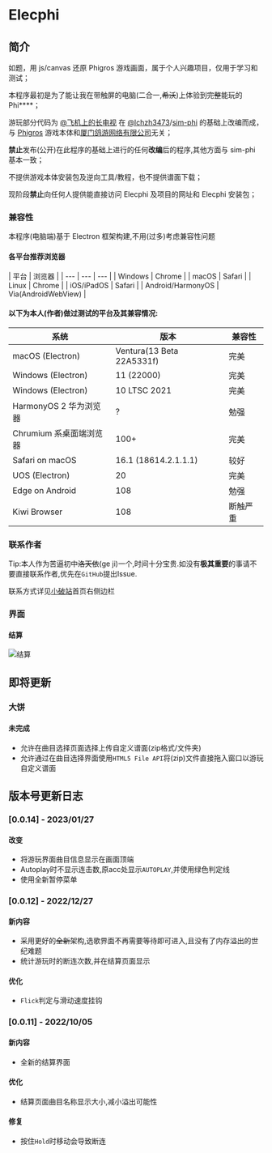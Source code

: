 # Elecphi

## 简介

如题，用 js/canvas 还原 Phi&#103;ros 游戏画面，属于个人兴趣项目，仅用于学习和测试；

本程序最初是为了能让我在带触屏的电脑(二合一,~~希沃~~)上体验到~~完整~~能玩的Phi****；

游玩部分代码为 [@飞机上的长电视](https://space.bilibili.com/484759721 "苦逼初中洛天依(划掉)一个,没大事别找我") 在 [@lchz&#104;3473](https://space.bilibili.com/274753872)/[sim-phi](https://www.github.com/lchzh3473/sim-phi) 的基础上改编而成，与 [Phi&#103;ros](https://www.taptap.com/app/165287) 游戏本体和[厦门鸽游网络有限公司](http://www.pigeon-games.cn)无关；

**禁止**发布(公开)在此程序的基础上进行的任何**改编**后的程序,其他方面与 sim-phi 基本一致；

不提供游戏本体安装包及逆向工具/教程，也不提供谱面下载；

现阶段**禁止**向任何人提供能直接访问 Elecphi 及项目的网址和 Elecphi 安装包；

### 兼容性

本程序(电脑端)基于 Electron 框架构建,不用(过多)考虑兼容性问题

#### 各平台推荐浏览器
| 平台 | 浏览器 |
| --- | --- | --- |
| Windows | Chrome |
| macOS | Safari |
| Linux | Chrome |
| iOS/iPadOS | Safari |
| Android/HarmonyOS | Via(AndroidWebView) |

#### 以下为本人(作者)做过测试的平台及其兼容情况:
| 系统 | 版本 | 兼容性 |
| --- | --- | --- |
| macOS (Electron) | Ventura(13 Beta 22A5331f) | 完美 |
| Windows (Electron) | 11 (22000) | 完美 |
| Windows (Electron) | 10 LTSC 2021 | 完美 |
| HarmonyOS 2 华为浏览器 | ? | 勉强 |
| Chrumium 系桌面端浏览器 | 100+ | 完美 |
| Safari on macOS | 16.1 (18614.2.1.1.1) | 较好 |
| UOS (Electron) | 20 | 完美 |
| Edge on Android | 108 | 勉强 |
| Kiwi Browser | 108 | 断触严重 |

### 联系作者
Tip:本人作为苦逼初中~~洛天依~~(ge ji)一个,时间十分宝贵.如没有**极其重要**的事请不要直接联系作者,优先在`GitHub`提出Issue.

联系方式详见[小破站](https://longtvonairplane.github.io "Tip:不是B站")首页右侧边栏

### 界面

#### 结算
![结算](./readme/ranking_0.0.11.png)


## 即将更新
### 大饼
#### 未完成
- 允许在曲目选择页面选择上传自定义谱面(zip格式/文件夹)
- 允许通过在曲目选择界面使用`HTML5 File API`将(zip)文件直接拖入窗口以游玩自定义谱面

## 版本号更新日志

### [0.0.14] - 2023/01/27
#### 改变
- 将游玩界面曲目信息显示在画面顶端
- Autoplay时不显示连击数,原acc处显示`AUTOPLAY`,并使用绿色判定线
- 使用全新暂停菜单

### [0.0.12] - 2022/12/27
#### 新内容
- 采用更好的~~全新~~架构,选歌界面不再需要等待即可进入,且没有了内存溢出的世纪难题
- 统计游玩时的断连次数,并在结算页面显示
#### 优化
- `Flick`判定与滑动速度挂钩

### [0.0.11] - 2022/10/05
#### 新内容
- 全新的结算界面
#### 优化
- 结算页面曲目名称显示大小,减小溢出可能性
#### 修复
- 按住`Hold`时移动会导致断连
